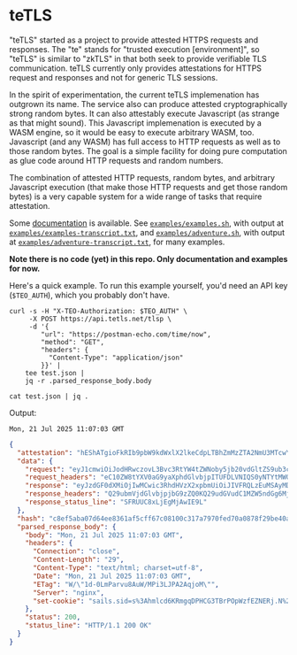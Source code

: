 # teTLS

"teTLS" started as a project to provide attested HTTPS requests and
responses.  The "te" stands for "trusted execution [environment]", so
"teTLS" is similar to "zkTLS" in that both seek to provide verifiable
TLS communication. teTLS currently only provides attestations for
HTTPS request and responses and not for generic TLS sessions.

In the spirit of experimentation, the current teTLS implemenation has
outgrown its name.  The service also can produce attested
cryptographically strong random bytes.  It can also attestably execute
Javascript (as strange as that might sound).  This Javascript
implemenation is executed by a WASM engine, so it would be easy to
execute arbitrary WASM, too.  Javascript (and any WASM) has full
access to HTTP requests as well as to those random bytes.  The goal is
a simple facility for doing pure computation as glue code around HTTP
requests and random numbers.

The combination of attested HTTP requests, random bytes, and arbitrary
Javascript execution (that make those HTTP requests and get those
random bytes) is a very capable system for a wide range of tasks that
require attestation.

Some [documentation](doc/api.md) is available.  See
[`examples/examples.sh`](examples/examples.sh), with output at
[`examples/examples-transcript.txt`](examples/examples-transcript.txt),
and [`examples/adventure.sh`](examples/adventure.sh), with output at
[`examples/adventure-transcript.txt`](examples/adventure-transcript.txt),
for many examples.

**Note there is no code (yet) in this repo.  Only documentation and
examples for now.**

Here's a quick example.  To run this example yourself, you'd need an
API key (`$TEO_AUTH`), which you probably don't have.

```Shell
curl -s -H "X-TEO-Authorization: $TEO_AUTH" \
     -X POST https://api.tetls.net/tlsp \
     -d '{
        "url": "https://postman-echo.com/time/now",
        "method": "GET",
        "headers": {
          "Content-Type": "application/json"
        }}' |
    tee test.json |
    jq -r .parsed_response_body.body

cat test.json | jq . 
```

Output:

```
Mon, 21 Jul 2025 11:07:03 GMT
```

```json
{
  "attestation": "hEShATgioFkRIb9pbW9kdWxlX2lkeCdpLTBhZmMzZTA2NmU3MTcwYTI5LWVu [and 5932 more bytes]",
  "data": {
    "request": "eyJ1cmwiOiJodHRwczovL3Bvc3RtYW4tZWNoby5jb20vdGltZS9ub3ciLCJt [and 80 more bytes]",
    "request_headers": "eC10ZW8tYXV0aG9yaXphdGlvbjpITUFDLVNIQS0yNTYtMWQ2NzNlMjY0YzJk [and 236 more bytes]",
    "response": "eyJzdGF0dXMiOjIwMCwic3RhdHVzX2xpbmUiOiJIVFRQLzEuMSAyMDAgT0si [and 488 more bytes]",
    "response_headers": "Q29ubmVjdGlvbjpjbG9zZQ0KQ29udGVudC1MZW5ndGg6MjkNCkNvbnRlbnQt [and 328 more bytes]",
    "response_status_line": "SFRUUC8xLjEgMjAwIE9L"
  },
  "hash": "c8ef5aba07d64ee8361af5cff67c08100c317a7970fed70a0878f29be40a [and 4 more bytes]",
  "parsed_response_body": {
    "body": "Mon, 21 Jul 2025 11:07:03 GMT",
    "headers": {
      "Connection": "close",
      "Content-Length": "29",
      "Content-Type": "text/html; charset=utf-8",
      "Date": "Mon, 21 Jul 2025 11:07:03 GMT",
      "ETag": "W/\"1d-0LmParvu8AuW/MPi3LJPA2AqjoM\"",
      "Server": "nginx",
      "set-cookie": "sails.sid=s%3Ahmlcd6KRmgqDPHCG3TBrPOpWzfEZNERj.N%2BUIONfEsI1 [and 50 more bytes]"
    },
    "status": 200,
    "status_line": "HTTP/1.1 200 OK"
  }
}
```

